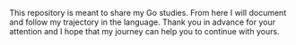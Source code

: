 This repository is meant to share my Go studies.
From here I will document and follow my trajectory in the language.
Thank you in advance for your attention and I hope that my journey can help you to continue with yours.
